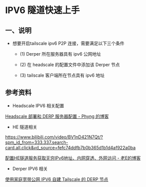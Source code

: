 # IPV6 隧道快速上手

## 一、说明

- 想要开启tailscale ipv6 P2P 连接，需要满足以下三个条件
  
  - (1) Derper 所在服务器具有 ipv6 公网地址
  
  - (2) 在 headscale 的配置文件中添加该 Derper 节点
  
  - (3) tailscale 客户端所在节点具有 ipv6 地址

## 参考资料

- Headscale IPV6 相关配置

[Headscale 部署和 DERP 服务器配置 - Phyng 的博客](https://phyng.com/2023/04/06/headscale.html)

- HE 隧道相关

https://www.bilibili.com/video/BV1nD421N7Qt/?spm_id_from=333.337.search-card.all.click&vd_source=fefc74ddfb7b0b365d1b1d4af922a0ba

[配置HE隧道服务获取无穷IPv6地址、内网穿透、外网访问 - 老E的博客](https://appscross.com/blog/how-to-configure-he-ipv6-tunnel.html)

- Derper IPV6 相关

[使用家庭宽带公网 IPV6 自建 Tailscale 的 DERP 节点](https://blog.hellowood.dev/posts/%E4%BD%BF%E7%94%A8%E5%AE%B6%E5%BA%AD%E5%AE%BD%E5%B8%A6%E5%85%AC%E7%BD%91-ipv6-%E8%87%AA%E5%BB%BA-tailscale-%E7%9A%84-derp-%E8%8A%82%E7%82%B9/)
